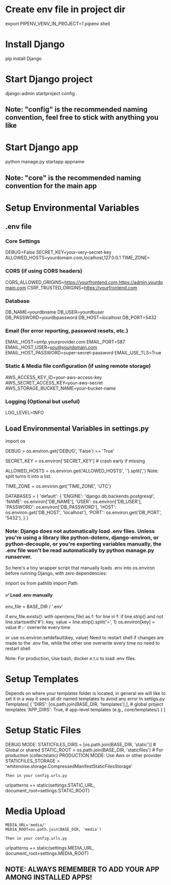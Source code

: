 # Create env file in project dir
export PIPENV_VENV_IN_PROJECT=1
pipenv shell

# Install Django
pip install Django

# Start Django project
django-admin startproject config .
## Note: "config" is the recommended naming convention, feel free to stick with anything you like

# Start Django app
python manage.py startapp appname
## Note: "core" is the recommended naming convention for the main app

# Setup Environmental Variables 
## .env file
### Core Settings
DEBUG=False
SECRET_KEY=your-very-secret-key
ALLOWED_HOSTS=yourdomain.com,localhost,127.0.0.1
TIME_ZONE=

### CORS (if using CORS headers)
CORS_ALLOWED_ORIGINS=https://yourfrontend.com,https://admin.yourdomain.com
CSRF_TRUSTED_ORIGINS=https://yourfrontend.com

### Database
DB_NAME=yourdbname
DB_USER=yourdbuser
DB_PASSWORD=yourdbpassword
DB_HOST=localhost
DB_PORT=5432

### Email (for error reporting, password resets, etc.)
EMAIL_HOST=smtp.yourprovider.com
EMAIL_PORT=587
EMAIL_HOST_USER=you@yourdomain.com
EMAIL_HOST_PASSWORD=super-secret-password
EMAIL_USE_TLS=True

### Static & Media file configuration (if using remote storage)
AWS_ACCESS_KEY_ID=your-aws-access-key
AWS_SECRET_ACCESS_KEY=your-aws-secret
AWS_STORAGE_BUCKET_NAME=your-bucket-name

### Logging (Optional but useful)
LOG_LEVEL=INFO

## Load Environmental Variables in settings.py
import os

DEBUG = os.environ.get('DEBUG', 'False') == 'True'

SECRET_KEY = os.environ['SECRET_KEY']  # crash early if missing

ALLOWED_HOSTS = os.environ.get('ALLOWED_HOSTS', '').split(',')
Note: split turns it into a list.

TIME_ZONE = os.environ.get('TIME_ZONE', 'UTC')

DATABASES = {
    'default': {
        'ENGINE': 'django.db.backends.postgresql',
        'NAME': os.environ['DB_NAME'],
        'USER': os.environ['DB_USER'],
        'PASSWORD': os.environ['DB_PASSWORD'],
        'HOST': os.environ.get('DB_HOST', 'localhost'),
        'PORT': os.environ.get('DB_PORT', '5432'),
    }
}

### Note: Django does not automatically load .env files. Unless you're using a library like python-dotenv, django-environ, or python-decouple, or you're exporting variables manually, the .env file won’t be read automatically by python manage.py runserver.

So here's a tiny wrapper script that manually loads .env into os.environ before running Django, with zero dependencies:

import os
from pathlib import Path

#### ✅ Load .env manually
env_file = BASE_DIR / '.env'

if env_file.exists():
    with open(env_file) as f:
        for line in f:
            if line.strip() and not line.startswith('#'):
                key, value = line.strip().split('=', 1)
                os.environ[key] = value  # ✅ overwrite every time

or use 
os.environ.setdefault(key, value)
Need to restart shell if changes are made to the .env file, while the other one overwrite every time no need to restart shell

Note: For production, Use bash, docker e.t.c to load .env files.


# Setup Templates
Depends on where your templates folder is located, in general we will like to set it in a way it sees all dir named templates to avoid any error
In settigs.py
Templates[
{
    'DIRS': [os.path.join(BASE_DIR, 'templates'),],  # global project templates 
        'APP_DIRS': True,  # app-level templates (e.g., core/templates/)
}
]

# Setup Static Files
DEBUG MODE:
STATICFILES_DIRS = [os.path.join(BASE_DIR, 'static')] # Global or shared
STATIC_ROOT = os.path.join(BASE_DIR, 'staticfiles') # For production (collectstatic)
PRODUCTION MODE:
Use Aws or other provider
STATICFILES_STORAGE = 'whitenoise.storage.CompressedManifestStaticFilesStorage'

    Then in your config.urls.py
urlpatterns += static(settings.STATIC_URL, document_root=settings.STATIC_ROOT)

# Media Upload
    MEDIA_URL='media/'
    MEDIA_ROOT=os.path.join(BASE_DIR, 'media')

    Then in your config.urls.py
urlpatterns += static(settings.MEDIA_URL, document_root=settings.MEDIA_ROOT)

## NOTE: ALWAYS REMEMBER TO ADD YOUR APP AMONG INSTALLED APPS!




